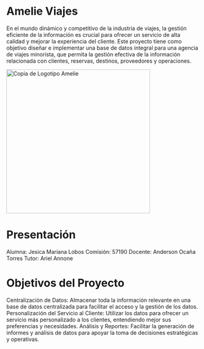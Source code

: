 # Amelie Viajes
En el mundo dinámico y competitivo de la industria de viajes, la gestión eficiente de la información es crucial para ofrecer un servicio de alta calidad y mejorar la experiencia del cliente. Este proyecto tiene como objetivo diseñar e implementar una base de datos integral para una agencia de viajes minorista, que permita la gestión efectiva de la información relacionada con clientes, reservas, destinos, proveedores y operaciones.

<img width="375" alt="Copia de Logotipo Amelie" src="https://github.com/user-attachments/assets/3c414992-cd93-4fa9-a4a6-f85b39d54fe6">

# Presentación 

Alumna: Jesica Mariana Lobos 
Comisión: 57190
Docente: Anderson Ocaña Torres
Tutor: Ariel Annone

# Objetivos del Proyecto
Centralización de Datos: Almacenar toda la información relevante en una base de datos centralizada para facilitar el acceso y la gestión de los datos. 
Personalización del Servicio al Cliente: Utilizar los datos para ofrecer un servicio más personalizado a los clientes, entendiendo mejor sus preferencias y necesidades. 
Análisis y Reportes: Facilitar la generación de informes y análisis de datos para apoyar la toma de decisiones estratégicas y operativas. 
